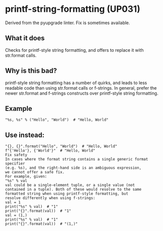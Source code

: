 # printf-string-formatting (UP031)
Derived from the pyupgrade linter.
Fix is sometimes available.
## What it does
Checks for printf-style string formatting, and offers to replace it with
str.format calls.
## Why is this bad?
printf-style string formatting has a number of quirks, and leads to less
readable code than using str.format calls or f-strings. In general, prefer
the newer str.format and f-strings constructs over printf-style string
formatting.
## Example
```
"%s, %s" % ("Hello", "World")  # "Hello, World"
```
## Use instead:
```
"{}, {}".format("Hello", "World")  # "Hello, World"
f"{'Hello'}, {'World'}"  # "Hello, World"
Fix safety
In cases where the format string contains a single generic format specifier
(e.g. %s), and the right-hand side is an ambiguous expression,
we cannot offer a safe fix.
For example, given:
"%s" % val
val could be a single-element tuple, or a single value (not
contained in a tuple). Both of these would resolve to the same
formatted string when using printf-style formatting, but
resolve differently when using f-strings:
val = 1
print("%s" % val)  # "1"
print("{}".format(val))  # "1"
val = (1,)
print("%s" % val)  # "1"
print("{}".format(val))  # "(1,)"
```